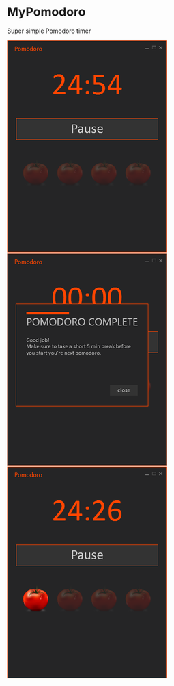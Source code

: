 MyPomodoro
==========

Super simple Pomodoro timer


![ScreenShot](https://raw.githubusercontent.com/SneWs/MyPomodoro/master/Screenshots/Capture001.png)
![ScreenShot](https://raw.githubusercontent.com/SneWs/MyPomodoro/master/Screenshots/Capture002.png)
![ScreenShot](https://raw.githubusercontent.com/SneWs/MyPomodoro/master/Screenshots/Capture003.png)
